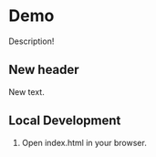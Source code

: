 # Demo 

Description!

## New header

New text.

## Local Development

1. Open index.html in your browser.